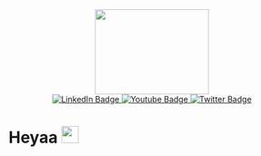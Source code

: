 <div id="header" align="center">
  <img src="https://media.giphy.com/media/RbDKaczqWovIugyJmW/giphy.gif" width="200" height="150"/>
</div>
<div id="badges" align="center">
  <a href="https://www.linkedin.com/in/yash-bawa-45362121b/">
    <img src="https://img.shields.io/badge/LinkedIn-blue?style=for-the-badge&logo=linkedin&logoColor=white" alt="LinkedIn Badge"/>
  </a>
  <a href="your-youtube-URL">
    <img src="https://img.shields.io/badge/GitHub-black?style=for-the-badge&logo=GitHub&logoColor=white" alt="Youtube Badge"/>
  </a>
  <a href="https://twitter.com/_ybash_">
    <img src="https://img.shields.io/badge/Twitter-blue?style=for-the-badge&logo=twitter&logoColor=white" alt="Twitter Badge"/>
  </a>
</div>
<h1>
  Heyaa
  <img src="https://media.giphy.com/media/hvRJCLFzcasrR4ia7z/giphy.gif" width="30px"/>
</h1>
